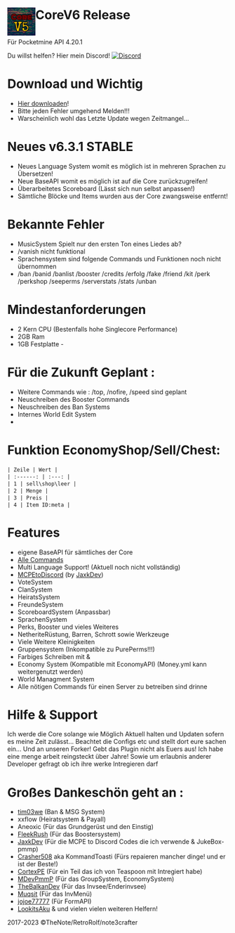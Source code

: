 <h1>CoreV6 Release<img src="https://github.com/note3crafter/Core-V5/blob/main/resources/icon.png" height="64" width="64" align="left"></img></h1>
<br />
Für Pocketmine API 4.20.1


Du willst helfen? Hier mein Discord! [![Discord](https://img.shields.io/discord/427472879072968714.svg?style=flat-square&label=discord&colorB=7289da)](https://discord.gg/Pebq8Wu) <br>
# Download und Wichtig
- [Hier downloaden](https://poggit.pmmp.io/ci/note3crafter/Core-V6/Core-V6)!
- Bitte jeden Fehler umgehend Melden!!!
- Warscheinlich wohl das Letzte Update wegen Zeitmangel...

# Neues v6.3.1 STABLE
- Neues Language System womit es möglich ist in mehreren Sprachen zu Übersetzen!
- Neue BaseAPI womit es möglich ist auf die Core zurückzugreifen!
- Überarbeitetes Scoreboard (Lässt sich nun selbst anpassen!)
- Sämtliche Blöcke und Items wurden aus der Core zwangsweise entfernt!

# Bekannte Fehler
- MusicSystem Spielt nur den ersten Ton eines Liedes ab?
- /vanish nicht funktional
- Sprachensystem sind folgende Commands und Funktionen noch nicht übernommen
- /ban /banid /banlist /booster /credits /erfolg /fake /friend /kit /perk /perkshop /seeperms /serverstats /stats /unban
 
# Mindestanforderungen 
- 2 Kern CPU (Bestenfalls hohe Singlecore Performance)
- 2GB Ram 
- 1GB Festplatte -

# Für die Zukunft Geplant :
- Weitere Commands wie : /top, /nofire, /speed sind geplant
- Neuschreiben des Booster Commands
- Neuschreiben des Ban Systems
- Internes World Edit System
- 
# Funktion EconomyShop/Sell/Chest:
    | Zeile | Wert |
    | :------: | :---: |
    | 1 | sell\shop\leer |
    | 2 | Menge |
    | 3 | Preis |
    | 4 | Item ID:meta |

# Features
- eigene BaseAPI für sämtliches der Core
- [Alle Commands](https://github.com/note3crafter/Core-V6/blob/main/resources/commands.md)
- Multi Language Support! (Aktuell noch nicht vollständig)
- [MCPEtoDiscord](https://github.com/JaxkDev/MCPEToDiscord) (by [JaxkDev](https://github.com/JaxkDev))
- VoteSystem   
- ClanSystem
- HeiratsSystem
- FreundeSystem
- ScoreboardSystem (Anpassbar)
- SprachenSystem
- Perks, Booster und vieles Weiteres
- NetheriteRüstung, Barren, Schrott sowie Werkzeuge
- Viele Weitere Kleinigkeiten
- Gruppensystem (Inkompatible zu PurePerms!!!)
- Farbiges Schreiben mit &
- Economy System (Kompatible mit EconomyAPI) (Money.yml kann weitergenutzt werden)
- World Managment System
- Alle nötigen Commands für einen Server zu betreiben sind drinne

# Hilfe & Support
Ich werde die Core solange wie Möglich Aktuell halten und Updaten sofern es meine Zeit zulässt...
Beachtet die Configs etc und stellt dort eure sachen ein... 
Und an unseren Forker! Gebt das Plugin nicht als Euers aus! Ich habe eine menge arbeit reingsteckt über Jahre! Sowie um erlaubnis anderer Developer gefragt ob ich ihre werke Intregieren darf

# Großes Dankeschön geht an :
- [tim03we](https://github.com/tim03we) (Ban & MSG System)
- xxflow (Heiratsystem & Payall)
- Aneoxic (Für das Grundgerüst und den Einstig)
- [FleekRush](https://github.com/FleekRush) (Für das Boostersystem)
- [JaxkDev](https://github.com/JaxkDev) (Für die MCPE to Discord Codes die ich verwende & JukeBox-pmmp)
- [Crasher508](https://github.com/Crasher508) aka KommandToasti (Fürs repaieren mancher dinge! und er ist der Beste!)
- [CortexPE](https://github.com/CortexPE) (Für ein Teil das ich von Teaspoon mit Intregiert habe) 
- [MDevPmmP](https://github.com/MarlonDevPMMP) (Für das GroupSystem, EconomySystem)
- [TheBalkanDev](https://github.com/TheBalkanDev) (Für das Invsee/Enderinvsee)  
- [Muqsit](https://github.com/Muqsit) (Für das InvMenü)
- [jojoe77777](https://github.com/jojoe77777) (Für FormAPI)
- [LookitsAku](https://github.com/Akuroma) & und vielen vielen weiteren Helfern!

2017-2023 ©TheNote/RetroRolf/note3crafter







